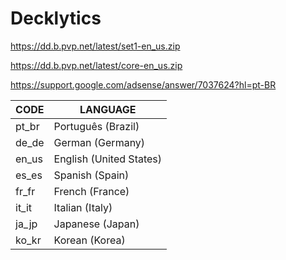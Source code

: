 # Decklytics

https://dd.b.pvp.net/latest/set1-en_us.zip

https://dd.b.pvp.net/latest/core-en_us.zip

https://support.google.com/adsense/answer/7037624?hl=pt-BR

| CODE  |	LANGUAGE                    |
| ----- | ----------------------------- |
| pt_br |   Português (Brazil)          |
| de_de |   German (Germany)            |
| en_us |   English (United States)     |
| es_es |	Spanish (Spain)             |
| fr_fr |	French (France)             |
| it_it |	Italian (Italy)             |
| ja_jp |	Japanese (Japan)            |
| ko_kr |	Korean (Korea)              |
